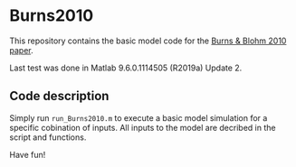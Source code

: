 # Burns2010
This repository contains the basic model code for the [Burns & Blohm 2010 paper](http://www.frontiersin.org/human_neuroscience/10.3389/fnhum.2010.00221/abstract). 

Last test was done in Matlab 9.6.0.1114505 (R2019a) Update 2.

## Code description
Simply run ``run_Burns2010.m`` to execute a basic model simulation for a specific cobination of inputs. All inputs to the model are decribed in the script and functions. 

Have fun!
